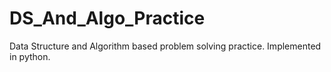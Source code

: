 # DS_And_Algo_Practice
Data Structure and Algorithm based problem solving practice. Implemented in python.
